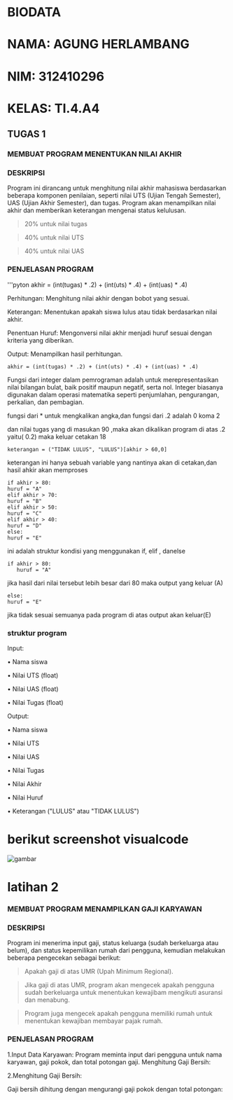 # BIODATA
# NAMA: AGUNG HERLAMBANG
# NIM: 312410296
# KELAS: TI.4.A4
## TUGAS 1

### MEMBUAT PROGRAM MENENTUKAN NILAI AKHIR

### DESKRIPSI

Program ini dirancang untuk menghitung nilai akhir mahasiswa berdasarkan beberapa komponen penilaian, seperti nilai UTS (Ujian Tengah Semester), UAS (Ujian Akhir Semester), dan tugas. Program akan menampilkan nilai akhir dan memberikan keterangan mengenai status kelulusan.

 >20% untuk nilai tugas

 >40% untuk nilai UTS

 >40% untuk nilai UAS

### PENJELASAN PROGRAM

   '''pyton
    akhir = (int(tugas) * .2) + (int(uts) * .4) + (int(uas) * .4)
    
Perhitungan: Menghitung nilai akhir dengan bobot yang sesuai.

Keterangan: Menentukan apakah siswa lulus atau tidak berdasarkan nilai akhir.

Penentuan Huruf: Mengonversi nilai akhir menjadi huruf sesuai dengan kriteria yang diberikan.

Output: Menampilkan hasil perhitungan.

    akhir = (int(tugas) * .2) + (int(uts) * .4) + (int(uas) * .4)    

 Fungsi dari integer dalam pemrograman adalah untuk merepresentasikan nilai bilangan bulat, baik positif maupun negatif, serta nol. Integer biasanya digunakan dalam operasi matematika seperti penjumlahan, pengurangan, perkalian, dan pembagian.

 fungsi dari * untuk mengkalikan angka,dan fungsi dari  .2 adalah 0 koma 2

 dan nilai tugas yang di masukan 90 ,maka akan dikalikan program di atas .2 yaitu( 0.2) maka keluar cetakan 18

    keterangan = ("TIDAK LULUS", "LULUS")[akhir > 60,0]

keterangan ini hanya sebuah variable yang nantinya akan di cetakan,dan hasil ahkir akan memproses

    if akhir > 80:
    huruf = "A"
    elif akhir > 70:
    huruf = "B"
    elif akhir > 50:
    huruf = "C"
    elif akhir > 40:
    huruf = "D"
    else:
    huruf = "E"

ini adalah struktur kondisi yang menggunakan if, elif , danelse

    if akhir > 80:
       huruf = "A"

jika hasil dari nilai tersebut lebih besar dari 80 maka output yang keluar (A)

    else:
    huruf = "E"

jika tidak sesuai semuanya pada program di atas output akan keluar(E)

### struktur program

Input:

• Nama siswa

• Nilai UTS (float)

• Nilai UAS (float)

• Nilai Tugas (float)

Output:

• Nama siswa

• Nilai UTS

• Nilai UAS

• Nilai Tugas

• Nilai Akhir

• Nilai Huruf

• Keterangan ("LULUS" atau "TIDAK LULUS")

# berikut screenshot visualcode

![gambar](https://github.com/user-attachments/assets/807f2516-f3bd-49d8-a340-303c89a782aa)

# latihan 2

### MEMBUAT PROGRAM MENAMPILKAN GAJI KARYAWAN 

### DESKRIPSI

Program ini menerima input gaji, status keluarga (sudah berkeluarga atau belum), dan status kepemilikan rumah dari pengguna, kemudian melakukan beberapa pengecekan sebagai berikut:

>Apakah gaji di atas UMR (Upah Minimum Regional).

>Jika gaji di atas UMR, program akan mengecek apakah pengguna sudah berkeluarga untuk menentukan kewajibam mengikuti asuransi dan menabung.

>Program juga mengecek apakah pengguna memiliki rumah untuk menentukan kewajiban membayar pajak rumah.

### PENJELASAN PROGRAM

1.Input Data Karyawan:
Program meminta input dari pengguna untuk nama karyawan, gaji pokok, dan total potongan gaji. Menghitung Gaji Bersih:

2.Menghitung Gaji Bersih:

Gaji bersih dihitung dengan mengurangi gaji pokok dengan total potongan:

    
